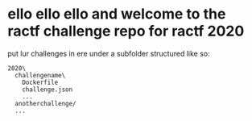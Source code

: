 # ello ello ello and welcome to the ractf challenge repo for ractf 2020
put lur challenges in ere under a subfolder structured like so:
```
2020\
  challengename\
    Dockerfile
    challenge.json
    ...
  anotherchallenge/
  ...
```
